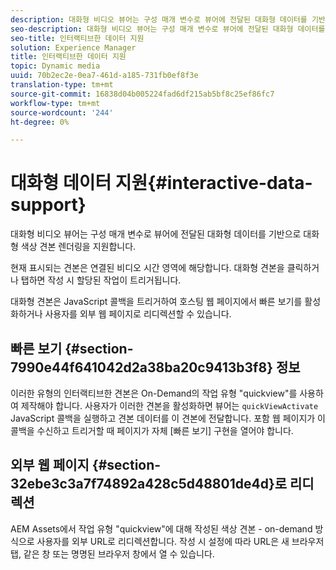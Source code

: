 ```yaml
---
description: 대화형 비디오 뷰어는 구성 매개 변수로 뷰어에 전달된 대화형 데이터를 기반으로 대화형 색상 견본 렌더링을 지원합니다.
seo-description: 대화형 비디오 뷰어는 구성 매개 변수로 뷰어에 전달된 대화형 데이터를 기반으로 대화형 색상 견본 렌더링을 지원합니다.
seo-title: 인터랙티브한 데이터 지원
solution: Experience Manager
title: 인터랙티브한 데이터 지원
topic: Dynamic media
uuid: 70b2ec2e-0ea7-461d-a185-731fb0ef8f3e
translation-type: tm+mt
source-git-commit: 16838d04b005224fad6df215ab5bf8c25ef86fc7
workflow-type: tm+mt
source-wordcount: '244'
ht-degree: 0%

---
```



# 대화형 데이터 지원{#interactive-data-support}

대화형 비디오 뷰어는 구성 매개 변수로 뷰어에 전달된 대화형 데이터를 기반으로 대화형 색상 견본 렌더링을 지원합니다.

현재 표시되는 견본은 연결된 비디오 시간 영역에 해당합니다. 대화형 견본을 클릭하거나 탭하면 작성 시 할당된 작업이 트리거됩니다.

대화형 견본은 JavaScript 콜백을 트리거하여 호스팅 웹 페이지에서 빠른 보기를 활성화하거나 사용자를 외부 웹 페이지로 리디렉션할 수 있습니다.

## 빠른 보기 {#section-7990e44f641042d2a38ba20c9413b3f8} 정보

이러한 유형의 인터랙티브한 견본은 On-Demand의 작업 유형 &quot;quickview&quot;를 사용하여 제작해야 합니다. 사용자가 이러한 견본을 활성화하면 뷰어는 `quickViewActivate` JavaScript 콜백을 실행하고 견본 데이터를 이 견본에 전달합니다. 포함 웹 페이지가 이 콜백을 수신하고 트리거할 때 페이지가 자체 [빠른 보기] 구현을 열어야 합니다.

## 외부 웹 페이지 {#section-32ebe3c3a7f74892a428c5d48801de4d}로 리디렉션

AEM Assets에서 작업 유형 &quot;quickview&quot;에 대해 작성된 색상 견본 - on-demand 방식으로 사용자를 외부 URL로 리디렉션합니다. 작성 시 설정에 따라 URL은 새 브라우저 탭, 같은 창 또는 명명된 브라우저 창에서 열 수 있습니다.
